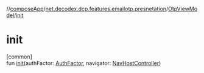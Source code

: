 //[composeApp](../../../index.md)/[net.decodex.dcp.features.emailotp.presnetation](../index.md)/[OtpViewModel](index.md)/[init](init.md)

# init

[common]\
fun [init](init.md)(authFactor: [AuthFactor](../../net.decodex.dcp.core.supertokens.models/-auth-factor/index.md), navigator: [NavHostController](https://developer.android.com/reference/kotlin/androidx/navigation/NavHostController.html))
